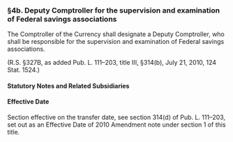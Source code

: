 ### §4b. Deputy Comptroller for the supervision and examination of Federal savings associations ###

The Comptroller of the Currency shall designate a Deputy Comptroller, who shall be responsible for the supervision and examination of Federal savings associations.

(R.S. §327B, as added Pub. L. 111–203, title III, §314(b), July 21, 2010, 124 Stat. 1524.)

#### **Statutory Notes and Related Subsidiaries** ####

#### Effective Date ####

Section effective on the transfer date, see section 314(d) of Pub. L. 111–203, set out as an Effective Date of 2010 Amendment note under section 1 of this title.